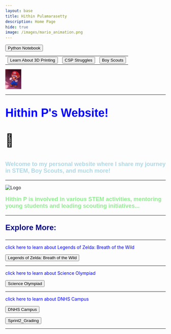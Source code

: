 ```yaml
---
layout: base
title: Hithin Pulamarasetty
description: Home Page
hide: true
image: /images/mario_animation.png
---
```


<a href="{{site.baseurl}}/notebook/"><button>Python Notebook</button></a>
<!-- Button Table at the Top -->
<table>
  <tr>
    <td>
      <!-- Button to navigate to 3D printing explanation -->
      <a href="{{site.baseurl}}/printing/"><button>Learn About 3D Printing</button></a>
    </td>
    <td>
      <!-- Button to navigate to CSP Struggles -->
      <a href="{{site.baseurl}}/csp-struggles/"><button>CSP Struggles</button></a>
    </td>
    <td>
      <!-- Button to navigate to Boy Scouts -->
      <a href="{{site.baseurl}}/boy-scouts/"><button>Boy Scouts</button></a>
    </td>
  </tr>
</table>

<img src="./images/dance-happy.gif" alt="dance-happy.gif" width="10%" height="10%">

<hr>

<!-- Main Content -->
<p style="font-size:90%; color: blue; font: bold 36px Arial, sans-serif;"> Hithin P's Website!</p><p style="font-size:40px">
&#128511;
<p style="font-size:90%; color: lightblue; font: bold 18px Arial, sans-serif;">Welcome to my personal website where I share my journey in STEM, Boy Scouts, and much more!</p>

<hr>

<img src="{{site.baseurl}}/images/logo.png" alt="Logo" width="200" height="200">

<p style="font-size:90%; color: lightgreen; font: bold 18px Arial, sans-serif;">Hithin P is involved in various STEM activities, mentoring young students and leading scouting initiatives...</p>

<!-- Bottom Buttons Section -->
<hr>

<p style="font-size:90%; color: darkblue; font: bold 24px Arial, sans-serif;">Explore More:</p>
<hr>
<p style="color: blue;">click here to learn about Legends of Zelda: Breath of the Wild</p>

<!-- Button to navigate to Legends of Zelda: Breath of the Wild -->
<a href="{{site.baseurl}}/zelda/"><button>Legends of Zelda: Breath of the Wild</button></a>
<hr>
<p style="color: blue;">click here to learn about Science Olympiad</p>

<!-- Button to navigate to Science Olympiad -->
<a href="{{site.baseurl}}/science-olympiad/"><button>Science Olympiad</button></a>
<hr>
<p style="color: blue;">click here to learn about DNHS Campus</p>

<!-- Button to navigate to DNHS Campus -->
<a href="{{site.baseurl}}/dnhs-campus/"><button>DNHS Campus</button></a>

<!-- Button to navigate to Sprint2_Grading -->
<a href="{{site.baseurl}}/Sprint2_Grading/"><button>Sprint2_Grading</button></a>

<hr>
